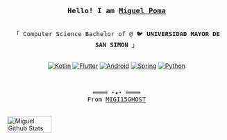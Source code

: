 <h3 align="center"><samp>Hello! I am <b><a rel="nofollow noopener noreferrer" target="_blank" href="https://kevincui.dev">Miguel Poma </a></b></samp></h3>
<p align="center"><br>
  <samp>
    「 Computer Science Bachelor of @ 🐦 <b>UNIVERSIDAD MAYOR DE SAN SIMON </b> 」<br>
   </samp>
</p>
<p align="center">
     <br>
      <a href="#" target="_blank"><img alt="Kotlin" src="https://img.shields.io/badge/Kotlin-7F52FF?style=for-the-badge&logo=Kotlin&logoColor=white"></a>
      <a href="#" target="_blank"><img alt="Flutter" src="https://img.shields.io/badge/Flutter-02569B?style=for-the-badge&logo=flutter&logoColor=white"></a>
      <a href="#" target="_blank"><img alt="Android" src="https://img.shields.io/badge/Android-3DDC84?style=for-the-badge&logo=android&logoColor=white"></a>
      <a href="#" target="_blank"><img alt="Spring" src="https://img.shields.io/badge/spring-%236DB33F.svg?style=for-the-badge&logo=spring&logoColor=white"></a>
      <a href="#" target="_blank"><img alt="Python" src="https://img.shields.io/badge/python-3670A0?style=for-the-badge&logo=python&logoColor=ffdd54"></a> 
  <br>
  </p>
</details>
<br>
<samp>
  <p align="center">
    ════ ⋆★⋆ ════<br>
    From <a href="https://github.com/migi15ghost">MIGI15GHOST</a>
  </p>
</samp>

<br />
<div style="display: flex; align-items: center;">
<img width="45%" src="https://github-readme-stats.vercel.app/api?username=migi15ghost&show_icons=true&count_private=true&hide_title=false&theme=dracula" alt="Miguel Github Stats" />

</div>
